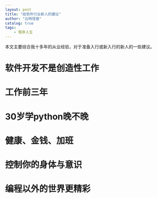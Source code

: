 ```yaml
---
layout: post
title: "给软件行业新人的建议"
author: "比特怪兽"
catalog: true
tags:
    - 程序人生
---
```



本文主要综合我十多年的从业经验，对于准备入行或新入行的新人的一些建议。

# 软件开发不是创造性工作

# 工作前三年

# 30岁学python晚不晚

# 健康、金钱、加班

# 控制你的身体与意识

# 编程以外的世界更精彩



